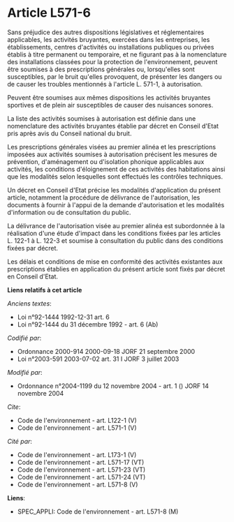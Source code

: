# Article L571-6

Sans préjudice des autres dispositions législatives et réglementaires applicables, les activités bruyantes, exercées dans les
entreprises, les établissements, centres d'activités ou installations publiques ou privées établis à titre permanent ou
temporaire, et ne figurant pas à la nomenclature des installations classées pour la protection de l'environnement, peuvent
être soumises à des prescriptions générales ou, lorsqu'elles sont susceptibles, par le bruit qu'elles provoquent, de
présenter les dangers ou de causer les troubles mentionnés à l'article L. 571-1, à autorisation. 

Peuvent être soumises aux mêmes dispositions les activités bruyantes sportives et de plein air susceptibles de causer des
nuisances sonores. 

La liste des activités soumises à autorisation est définie dans une nomenclature des activités bruyantes établie par décret
en Conseil d'Etat pris après avis du Conseil national du bruit. 

Les prescriptions générales visées au premier alinéa et les prescriptions imposées aux activités soumises à autorisation
précisent les mesures de prévention, d'aménagement ou d'isolation phonique applicables aux activités, les conditions
d'éloignement de ces activités des habitations ainsi que les modalités selon lesquelles sont effectués les contrôles
techniques. 

Un décret en Conseil d'Etat précise les modalités d'application du présent article, notamment la procédure de délivrance de
l'autorisation, les documents à fournir à l'appui de la demande d'autorisation et les modalités d'information ou de
consultation du public. 

La délivrance de l'autorisation visée au premier alinéa est subordonnée à la réalisation d'une étude d'impact dans les
conditions fixées par les articles L. 122-1 à L. 122-3 et soumise à consultation du public dans des conditions fixées par
décret. 

Les délais et conditions de mise en conformité des activités existantes aux prescriptions établies en application du présent
article sont fixés par décret en Conseil d'Etat.

**Liens relatifs à cet article**

_Anciens textes_:

  - Loi n°92-1444 1992-12-31 art. 6
  - Loi n°92-1444 du 31 décembre 1992 - art. 6 (Ab)

_Codifié par_:

  - Ordonnance 2000-914 2000-09-18 JORF 21 septembre 2000
  - Loi n°2003-591 2003-07-02 art. 31 I JORF 3 juillet 2003

_Modifié par_:

  - Ordonnance n°2004-1199 du 12 novembre 2004 - art. 1 () JORF 14 novembre 2004

_Cite_:

  - Code de l'environnement - art. L122-1 (V)
  - Code de l'environnement - art. L571-1 (V)

_Cité par_:

  - Code de l'environnement - art. L173-1 (V)
  - Code de l'environnement - art. L571-17 (VT)
  - Code de l'environnement - art. L571-23 (VT)
  - Code de l'environnement - art. L571-24 (VT)
  - Code de l'environnement - art. L571-8 (V)

**Liens**:

  - SPEC_APPLI: Code de l'environnement - art. L571-8 (M)
